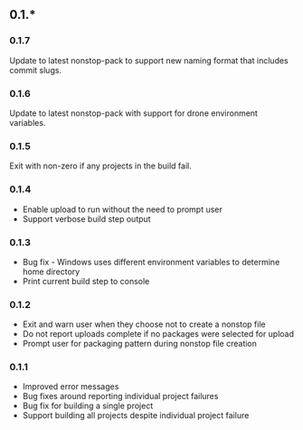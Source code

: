 ## 0.1.*

### 0.1.7
Update to latest nonstop-pack to support new naming format that includes commit slugs.

### 0.1.6
Update to latest nonstop-pack with support for drone environment variables.

### 0.1.5
Exit with non-zero if any projects in the build fail.

### 0.1.4
 * Enable upload to run without the need to prompt user
 * Support verbose build step output

### 0.1.3

 * Bug fix - Windows uses different environment variables to determine home directory
 * Print current build step to console

### 0.1.2

 * Exit and warn user when they choose not to create a nonstop file
 * Do not report uploads complete if no packages were selected for upload
 * Prompt user for packaging pattern during nonstop file creation

### 0.1.1

 * Improved error messages
 * Bug fixes around reporting individual project failures
 * Bug fix for building a single project
 * Support building all projects despite individual project failure
